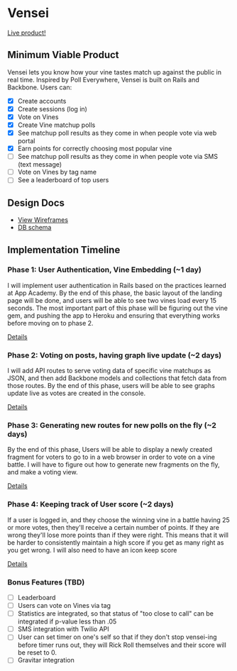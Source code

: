 # Vensei

[Live product!][heroku]

[heroku]: http://vensei.com

## Minimum Viable Product
Vensei lets you know how your vine tastes match up against the public in real time. Inspired by Poll Everywhere, Vensei is built on Rails and Backbone. Users can:

<!-- This is a Markdown checklist. Use it to keep track of your progress! -->

- [x] Create accounts
- [x] Create sessions (log in)
- [x] Vote on Vines
- [x] Create Vine matchup polls
- [x] See matchup poll results as they come in when people vote via web portal
- [x] Earn points for correctly choosing most popular vine
- [ ] See matchup poll results as they come in when people vote via SMS (text message)
- [ ] Vote on Vines by tag name
- [ ] See a leaderboard of top users

## Design Docs
* [View Wireframes][views]
* [DB schema][schema]

[views]: ./docs/views.md
[schema]: ./docs/schema.md

## Implementation Timeline

### Phase 1: User Authentication, Vine Embedding (~1 day)
I will implement user authentication in Rails based on the practices learned at
App Academy. By the end of this phase, the basic layout of the landing page will
be done, and users will be able to see two vines load every 15 seconds. The most
important part of this phase will be figuring out the vine gem, and pushing the
app to Heroku and ensuring that
everything works before moving on to phase 2.

[Details][phase-one]

### Phase 2: Voting on posts, having graph live update (~2 days)

I will add API routes to serve voting data of specific vine matchups as JSON,
and then add Backbone models and collections that fetch data from those routes.
By the end of this phase, users will be able to see graphs update live as votes
are created in the console.

[Details][phase-two]

### Phase 3: Generating new routes for new polls on the fly (~2 days)
By the end of this phase, Users will be able to display a newly created
fragment for voters to go to in a web browser in order to vote on a vine
battle. I will have to figure out how to generate new fragments on the fly,
and make a voting view.

[Details][phase-three]

### Phase 4: Keeping track of User score (~2 days)
If a user is logged in, and they choose the winning vine in a battle having 25
or more votes, then they'll receive a certain number of points. If they are wrong
they'll lose more points than if they were right. This means that it will be harder
to consistently maintain a high score if you get as many right as you get wrong. I
will also need to have an icon keep score

[Details][phase-four]

### Bonus Features (TBD)
- [ ] Leaderboard
- [ ] Users can vote on Vines via tag
- [ ] Statistics are integrated, so that status of "too close to call" can be integrated if p-value less than .05
- [ ] SMS integration with Twilio API
- [ ] User can set timer on one's self so that if they don't stop vensei-ing before timer runs out, they will Rick Roll themselves and their score will be reset to 0.
- [ ] Gravitar integration

[phase-one]: ./docs/phases/phase1.md
[phase-two]: ./docs/phases/phase2.md
[phase-three]: ./docs/phases/phase3.md
[phase-four]: ./docs/phases/phase4.md
